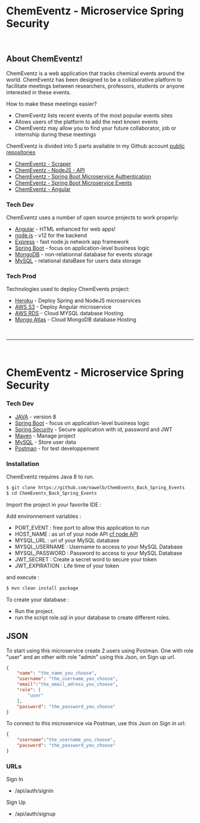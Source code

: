 # ChemEventz - Microservice Spring Security
&nbsp;
## About ChemEventz!

ChemEventz is a web application that tracks chemical events around the world. 
ChemEventz has been designed to be a collaborative platform to facilitate meetings between researchers, professors, students or anyone interested in these events.

How to make these meetings easier?
  - ChemEventz lists recent events of the most popular events sites
  - Allows users of the platform to add the next known events
  - ChemEventz may allow you to find your future collaborator, job or internship during these meetings


ChemEventz is divided into 5 parts available in my Github account  [public repositories][Git]
  - [ChemEventz - Scraper][GitScrap]  
  - [ChemEventz - NodeJS - API][GitNodeJS] 
  - [ChemEventz - Spring Boot Microservice Authentication][GitSpringAuth]
  - [ChemEventz - Spring Boot Microservice Events][GitSpringEvents]
  - [ChemEventz - Angular][GitAngular]

  
### Tech Dev

ChemEventz uses a number of open source projects to work properly:

* [Angular] - HTML enhanced for web apps!
* [node.js] - v12 for the backend
* [Express] - fast node.js network app framework 
* [Spring Boot] - focus on application-level business logic
* [MongoDB] - non-relationnal database for events storage
* [MySQL] - relational dataBase for users data storage

### Tech Prod

Technologies used to deploy ChemEvents project:

* [Heroku] - Deploy Spring and NodeJS microservices
* [AWS S3] - Deploy Angular microservice
* [AWS RDS] - Cloud MYSQL database Hosting
* [Mongo Atlas] - Cloud MongoDB database Hosting

&nbsp;
______________________________________
&nbsp;
# ChemEventz - Microservice Spring Security

### Tech Dev


* [JAVA] - version 8 
* [Spring Boot] - focus on application-level business logic
* [Spring Security] - Secure application with id, password and JWT
* [Maven] - Manage project 
* [MySQL] - Store user data
* [Postman] - for test developpement



### Installation

ChemEventz requires Java 8 to run.


```sh
$ git clone https://github.com/nawelb/ChemEvents_Back_Spring_Events
$ cd ChemEvents_Back_Spring_Events
```
Import the project in your favorite IDE :

Add environnement variables :
 - PORT_EVENT : free port to allow this application to run
 - HOST_NAME : as url of your node API [cf node API]
 - MYSQL_URL : url of your MySQL database
 - MYSQL_USERNAME : Username to access to your MySQL Database
 - MYSQL_PASSWORD : Password to access to your MySQL Database
 - JWT_SECRET : Create a secret word to secure your token
 - JWT_EXPIRATION : Life time of your token
 
and execute : 
```sh
$ mvn clean install package
```
To create your database :
- Run the project.
- run the script role.sql in your database to create different roles.


JSON
----

To start using this microservice create 2 users using Postman. One with role "user" and an other with role "admin" using this Json,
on Sign up url.

```json
{
    "name": "the_name_you_choose",
    "username": "the_username_you_choose",
    "email":"the_email_adress_you_choose",
    "role": [
        "user"
    ],
    "password": "the_password_you_choose"
}
```


To connect to this microservice via Postman, use this Json on Sign in url:

```json
{
    "username":"the_username_you_choose",
    "password": "the_password_you_choose"
}
```

### URLs

Sign In
- /api/auth/signin

Sign Up
- /api/auth/signup





[//]: # (These are reference links used in the body of this note and get stripped out when the markdown processor does its job. There is no need to format nicely because it shouldn't be seen. Thanks SO - http://stackoverflow.com/questions/4823468/store-comments-in-markdown-syntax)

  [Maven]: <https://maven.apache.org/>
  [Java]:<https://www.java.com/fr/download/>
  [Git]: <https://github.com/nawelb>
  [node.js]: <http://nodejs.org>
  [express]: <http://expressjs.com>
  [Angular]: <https://angular.io>
  [Heroku]: <https://heroku.com>
  [Spring Boot]: <https://spring.io/projects/spring-boot>
  [Spring Security]: <https://spring.io/guides/topicals/spring-security-architecture>
  [JWT]: <https://jwt.io/introduction/>
  [GitAngular]: <https://github.com/nawelb/ChemEvents_Front_Angular_Security>
  [GitSpringEvents]: <https://github.com/nawelb/ChemEvents_Back_Spring_Events>
  [GitSpringAuth]: <https://github.com/nawelb/ChemEvents_Back_Spring_Security>
  [GitNodeJS]: <https://github.com/nawelb/ChemEvents_Back_NodeJS>
  [cf node API]: <https://github.com/nawelb/ChemEvents_Back_NodeJS>
  [GitScrap]: <https://github.com/nawelb/ChemEvents_Scraper>
  [cf scraping project]: <https://github.com/nawelb/ChemEvents_Scraper>
  [AWS S3]: <https://docs.aws.amazon.com/AmazonS3/latest/dev/WebsiteHosting.html>
  [AWS RDS]: <https://aws.amazon.com/fr/rds/>
  [Mongo Atlas]: <https://www.mongodb.com/cloud/atlas>
  [MongoDB]: <https://www.mongodb.com/fr>
  [MySQL]: <https://www.mysql.com/fr/>
 [Postman]: <https://www.postman.com/>